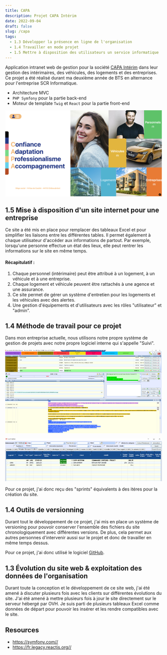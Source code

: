 ```yaml
---
title: CAPA
description: Projet CAPA Intérim
date: 2022-09-04
draft: false
slug: /capa
tags:
  - 1.3 Développer la présence en ligne de l'organisation
  - 1.4 Travailler en mode projet
  - 1.5 Mettre à disposition des utilisateurs un service informatique
---
```


Application intranet web de gestion pour la société [CAPA Intérim](https://www.capainterim.com/) dans leur gestion des intérimaires, des véhicules, des logements et des entreprises. Ce projet a été réalisé durant ma deuxième année de BTS en alternance pour l'entreprise SCR Informatique.

- Architecture MVC
- `PHP Symfony` pour la partie back-end
- Moteur de template `Twig` et `React` pour la partie front-end

![login page](./pictures/home.png)

## 1.5 Mise à disposition d'un site internet pour une entreprise

Ce site a été mis en place pour remplacer des tableaux Excel et pour simplifier les liaisons entre les différentes tables. Il permet également à chaque utilisateur d'accéder aux informations de partout. Par exemple, lorsqu'une personne effectue un état des lieux, elle peut rentrer les informations sur le site en même temps.

#### Récapitulatif :

1. Chaque personnel (intérimaire) peut être attribué à un logement, à un véhicule et à une entreprise.
2. Chaque logement et véhicule peuvent être rattachés à une agence et une assurance.
3. Ce site permet de gérer un système d'entretien pour les logements et les véhicules avec des alertes.
4. Une gestion d'équipements et d'utilisateurs avec les rôles "utilisateur" et "admin".

## 1.4 Méthode de travail pour ce projet

Dans mon entreprise actuelle, nous utilisons notre propre système de gestion de projets avec notre propre logiciel interne qui s'appelle "Suivi".

![login page](./pictures/suivi-menu.png)

![login page](./pictures/suivi-tache.png)

Pour ce projet, j'ai donc reçu des "sprints" équivalents à des itéres pour la création du site.

## 1.4 Outils de versionning

Durant tout le développement de ce projet, j'ai mis en place un système de versioning pour pouvoir conserver l'ensemble des fichiers du site chronologiquement avec différentes versions. De plus, cela permet aux autres personnes d'intervenir aussi sur le projet et donc de travailler en même temps dessus.

Pour ce projet, j'ai donc utilisé le logiciel [GitHub](https://github.com/).

## 1.3 Évolution du site web & exploitation des données de l'organisation

Durant toute la conception et le développement de ce site web, j'ai été amené à discuter plusieurs fois avec les clients sur différentes évolutions du site. J'ai été amené à mettre plusieurs fois à jour le site directement sur le serveur hébergé par OVH. Je suis parti de plusieurs tableaux Excel comme données de départ pour pouvoir les insérer et les rendre compatibles avec le site.

## Resources

- <https://symfony.com//>
- <https://fr.legacy.reactjs.org//>
